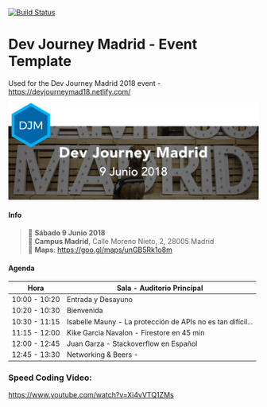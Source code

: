 [![Build Status](https://travis-ci.org/DevJourneyMadrid/june-18.svg?branch=master)](https://travis-ci.org/DevJourneyMadrid/june-18)
# Dev Journey Madrid - Event Template 
Used for the Dev Journey Madrid 2018 event - https://devjourneymad18.netlify.com/

![djm18](./src/assets/img/main.png)

#### Info
> 📅 __Sábado 9 Junio 2018__  
> 📌 __Campus Madrid__, Calle Moreno Nieto, 2, 28005 Madrid   
> 📍 __Maps__: https://goo.gl/maps/unGB5Rk1o8m

#### Agenda 

| Hora          | Sala - Auditorio Principal                |
| ------------- | --------------------------------------    |
| 10:00 - 10:20 | Entrada y Desayuno                        |
| 10:20 - 10:30 | Bienvenida                                |
| 10:30 - 11:15 | Isabelle Mauny - La protección de APIs no es tan difícil...  |
| 11:15 - 12:00 | Kike Garcia Navalon - Firestore en 45 min |
| 12:00 - 12:45 | Juan Garza - Stackoverflow en Español     |
| 12:45 - 13:30 | Networking & Beers -                      |

### Speed Coding Video:

https://www.youtube.com/watch?v=Xi4vVTQ1ZMs
